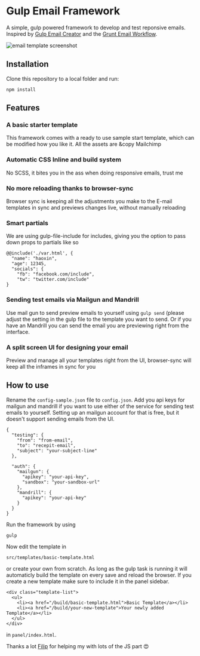 # Gulp Email Framework

A simple, gulp powered framework to develop and test reponsive emails. Inspired by [Gulp Email Creator](https://github.com/darylldoyle/Gulp-Email-Creator) and the [Grunt Email Workflow](https://github.com/leemunroe/grunt-email-workflow).

![email template screenshot](https://cloud.githubusercontent.com/assets/4403029/19772299/0ea6066e-9c66-11e6-97f3-c413eadbefa6.png)


## Installation

Clone this repository to a local folder and run:
```
npm install
```

## Features

### A basic starter template
This framework comes with a ready to use sample start template, which can be modified how you like it. All the assets are &copy Mailchimp

### Automatic CSS Inline and build system
No SCSS, it bites you in the ass when doing responsive emails, trust me

### No more reloading thanks to browser-sync
Browser sync is keeping all the adjustments you make to the E-mail templates in sync and previews changes live, without manually reloading

### Smart partials
We are using gulp-file-include for includes, giving you the option to pass down props to partials like so
```
@@include('./var.html', {
  "name": "haoxin",
  "age": 12345,
  "socials": {
    "fb": "facebook.com/include",
    "tw": "twitter.com/include"
}
```

### Sending test emails via Mailgun and Mandrill
Use mail gun to send preview emails to yourself using `gulp send` (please adjust the setting in the gulp file to the template you want to send. Or if you have an Mandrill you can send the email you are previewing right from the interface.

### A split screen UI for designing your email
Preview and manage all your templates right from the UI, browser-sync will keep all the inframes in sync for you

## How to use
Rename the `config-sample.json` file to `config.json`. Add you api keys for mailgun and mandrill if you want to use either of the service for sending test emails to yourself. Setting up an mailgun account for that is free, but it doesn't support sending emails from the UI.

```
{
  "testing": {
    "from": "from-email",
    "to": "recepit-email",
    "subject": "your-subject-line"
  },

  "auth": {
    "mailgun": {
      "apikey": "your-api-key",
      "sandbox": "your-sandbox-url"
    },
    "mandrill": {
      "apikey": "your-api-key"
    }
  }
}

```

Run the framework by using
```
gulp
```
Now edit the template in
```
src/templates/basic-template.html
```
or create your own from scratch. As long as the gulp task is running it will automaticly build the template on every save and reload the browser. If you create a new template make sure to include it in the panel sidebar. 
```
<div class="template-list">
  <ul>
    <li><a href="/build/basic-template.html">Basic Template</a></li>
    <li><a href="/build/your-new-template">Your newly added Template</a></li>
  </ul>
</div>
```
in `panel/index.html`.

Thanks a lot [Filip](https://github.com/peritus) for helping my with lots of the JS part 😍
